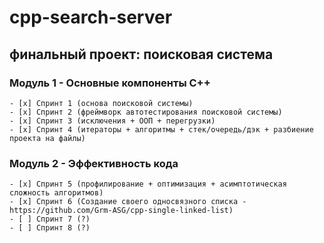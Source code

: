 # cpp-search-server
## финальный проект: поисковая система

### Модуль 1 - Основные компоненты С++
```
- [x] Спринт 1 (основа поисковой системы) 
- [x] Спринт 2 (фреймворк автотестирования поисковой системы)
- [x] Спринт 3 (исключения + ООП + перегрузки)
- [x] Спринт 4 (итераторы + алгоритмы + стек/очередь/дэк + разбиение проекта на файлы)
```
### Модуль 2 - Эффективность кода
```
- [x] Спринт 5 (профилирование + оптимизация + асимптотическая сложность алгоритмов) 
- [x] Спринт 6 (Создание своего односвязного списка - https://github.com/Grm-ASG/cpp-single-linked-list)
- [ ] Спринт 7 (?)
- [ ] Спринт 8 (?)
```
